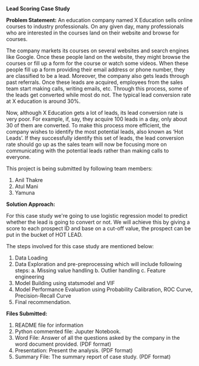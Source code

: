 **Lead Scoring Case Study**

**Problem Statement:**
An education company named X Education sells online courses to industry professionals. On any given day, many professionals who are interested in the courses land on their website and browse for courses.

The company markets its courses on several websites and search engines like Google. Once these people land on the website, they might browse the courses or fill up a form for the course or watch some videos. When these people fill up a form providing their email address or phone number, they are classified to be a lead. Moreover, the company also gets leads through past referrals. Once these leads are acquired, employees from the sales team start making calls, writing emails, etc. Through this process, some of the leads get converted while most do not. The typical lead conversion rate at X education is around 30%.

Now, although X Education gets a lot of leads, its lead conversion rate is very poor. For example, if, say, they acquire 100 leads in a day, only about 30 of them are converted. To make this process more efficient, the company wishes to identify the most potential leads, also known as ‘Hot Leads’. If they successfully identify this set of leads, the lead conversion rate should go up as the sales team will now be focusing more on communicating with the potential leads rather than making calls to everyone.

This project is being submitted  by following team members:
1. Anil Thakre
2. Atul Mani
3. Yamuna

**Solution Approach:**

For this case study we're going to use logistic regression model to predict whether the lead is going to convert or not. We will achieve this by giving a score to each prospect ID and base on a cut-off value, the prospect can be put in the bucket of HOT LEAD.

The steps involved for this case study are mentioned below:

1. Data Loading
2. Data Exploration and pre-preprocessing which will include following steps:
    a. Missing value handling
    b. Outlier handling
    c. Feature engineering
3. Model Building using statsmodel and VIF
4. Model Performance Evaluation using Probability Calibration, ROC Curve, Precision-Recall Curve
5. Final recommendation.

**Files Submitted:**
1. README file for information
2. Python commented file: Juputer Notebook.
3. Word File: Answer of all the questions asked by the company in the word document provided. (PDF format)
4. Presentation:  Present the analysis. (PDF format)
5. Summary File: The summary report of case study. (PDF format)
